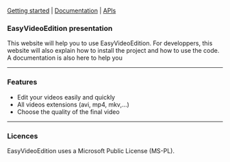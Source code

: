 
[Getting started](gettingStarted.md)   |    [Documentation](doc/index.html)   |    [APIs](apis.md) 


### EasyVideoEdition presentation

This website will help you to use EasyVideoEdition.
For developpers, this website will also explain how to install the project and how to use the code. A documentation is also here to help you

***

### Features

+ Edit your videos easily and quickly
+ All videos extensions (avi, mp4, mkv,...)
+ Choose the quality of the final video

***

### Licences

EasyVideoEdition uses a Microsoft Public License (MS-PL).



